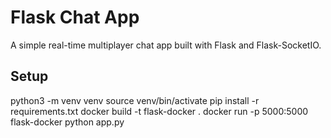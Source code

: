 # Flask Chat App
A simple real-time multiplayer chat app built with Flask and Flask-SocketIO.

## Setup
python3 -m venv venv
source venv/bin/activate
pip install -r requirements.txt
docker build -t flask-docker .
docker run -p 5000:5000 flask-docker
python app.py
